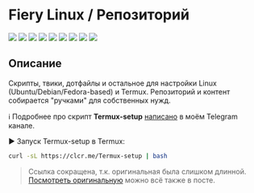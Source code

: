 # Fiery Linux / Репозиторий

[![](https://img.shields.io/badge/platform-Linux-ligthgreen?logo=linux)](https://github.com/Zalexanninev15/Fiery-Linux)
[![](https://img.shields.io/github/last-commit/Zalexanninev15/Fiery-Linux)](https://github.com/Zalexanninev15/Fiery-Linux/commits/main)
[![](https://img.shields.io/github/stars/Zalexanninev15/Fiery-Linux.svg)](https://github.com/Zalexanninev15/Fiery-Linux/stargazers)
[![](https://img.shields.io/github/forks/Zalexanninev15/Fiery-Linux.svg)](https://github.com/Zalexanninev15/Fiery-Linux/network/members)
[![](https://img.shields.io/github/issues/Zalexanninev15/Fiery-Linux.svg)](https://github.com/Zalexanninev15/Fiery-Linux/issues?q=is%3Aopen+is%3Aissue)
[![](https://img.shields.io/github/issues-closed/Zalexanninev15/Fiery-Linux.svg)](https://github.com/Zalexanninev15/Fiery-Linux/issues?q=is%3Aissue+is%3Aclosed)
[![](https://img.shields.io/badge/Telegram_канал-FFFFFF.svg?logo=telegram)](https://t.me/FieryLinux)
[![](https://img.shields.io/badge/license-GPLv3-ligthgreen.svg)](LICENSE)
[![](https://img.shields.io/badge/Donate-FFDD00.svg?logo=buymeacoffee&logoColor=black)](https://z15.neocities.org/donate)

## Описание

Скрипты, твики, дотфайлы и остальное для настройки Linux (Ubuntu/Debian/Fedora-based) и Termux. Репозиторий и контент собирается "ручками" для собственных нужд.

ℹ️ Подробнее про скрипт **Termux-setup** [написано](https://t.me/FieryLinux/257) в моём Telegram канале.

▶️ Запуск Termux-setup в Termux:

```bash
curl -sL https://clcr.me/Termux-setup | bash
```

> Ссылка сокращена, т.к. оригинальная была слишком длинной. [Посмотреть оригинальную](https://t.me/FieryLinux/257) можно всё также в посте.

